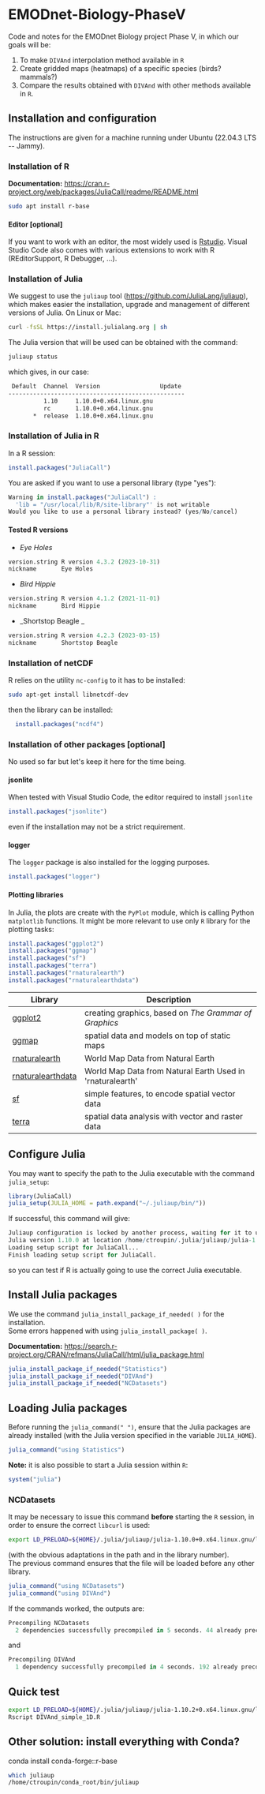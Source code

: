 # EMODnet-Biology-PhaseV

Code and notes for the EMODnet Biology project Phase V, in which our goals will be:
1. To make `DIVAnd` interpolation method available in `R`
2. Create gridded maps (heatmaps) of a specific species (birds? mammals?) 
3. Compare the results obtained with `DIVAnd` with other methods available in `R`. 

## Installation and configuration 

The instructions are given for a machine running under Ubuntu (22.04.3 LTS -- Jammy).

### Installation of R

__Documentation:__ https://cran.r-project.org/web/packages/JuliaCall/readme/README.html

```bash
sudo apt install r-base
```

#### Editor [optional]

If you want to work with an editor, the most widely used is [Rstudio](https://posit.co/download/rstudio-desktop/). Visual Studio Code also comes with various extensions to work with R (REditorSupport, R Debugger, ...). 

### Installation of Julia

We suggest to use the `juliaup` tool (https://github.com/JuliaLang/juliaup), which makes easier the installation, upgrade and management of different versions of Julia. On Linux or Mac:
```bash
curl -fsSL https://install.julialang.org | sh
```
The Julia version that will be used can be obtained with the command:
```bash
juliaup status
```
which gives, in our case:
```bash
 Default  Channel  Version                 Update 
--------------------------------------------------
          1.10     1.10.0+0.x64.linux.gnu         
          rc       1.10.0+0.x64.linux.gnu         
       *  release  1.10.0+0.x64.linux.gnu 
```

### Installation of Julia in R

In a R session:
```R
install.packages("JuliaCall")
```

You are asked if you want to use a personal library (type "yes"):
```R
Warning in install.packages("JuliaCall") :
  'lib = "/usr/local/lib/R/site-library"' is not writable
Would you like to use a personal library instead? (yes/No/cancel) 
```

#### Tested R versions

* _Eye Holes_
```R                         
version.string R version 4.3.2 (2023-10-31)
nickname       Eye Holes
```
* _Bird Hippie_
```R
version.string R version 4.1.2 (2021-11-01)
nickname       Bird Hippie    
```
* _Shortstop Beagle _
```R
version.string R version 4.2.3 (2023-03-15)
nickname       Shortstop Beagle  
```

### Installation of netCDF 

R relies on the utility `nc-config` to it has to be installed:
```bash
sudo apt-get install libnetcdf-dev
```
then the library can be installed:
```R
  install.packages("ncdf4")
```

### Installation of other packages [optional]

No used so far but let's keep it here for the time being.

#### jsonlite
When tested with Visual Studio Code, the editor required to install `jsonlite`
```R
install.packages("jsonlite")
```
even if the installation may not be a strict requirement.

#### logger 
The `logger` package is also installed for the logging purposes.
```R
install.packages("logger")
```

#### Plotting libraries

In Julia, the plots are create with the `PyPlot` module, which is calling Python `matplotlib` functions. It might be more relevant to use only `R` library for the plotting tasks:

```R
install.packages("ggplot2")
install.packages("ggmap")
install.packages("sf")
install.packages("terra")
install.packages("rnaturalearth")
install.packages("rnaturalearthdata")
```

| Library  | Description |
| ------------- | ------------- |
| [ggplot2](https://cran.r-project.org/web/packages/ggplot2/index.html)  | creating graphics, based on _The Grammar of Graphics_  |
| [ggmap](https://cran.r-project.org/web/packages/ggmap/index.html)  | spatial data and models on top of static maps |
| [rnaturalearth](https://cran.r-project.org/web/packages/rnaturalearth/index.html)  | World Map Data from Natural Earth |
| [rnaturalearthdata](https://cran.r-project.org/web/packages/rnaturalearthdata/index.html) | World Map Data from Natural Earth Used in 'rnaturalearth' |
| [sf](https://cran.r-project.org/web/packages/sf/index.html)  | simple features, to encode spatial vector data  |
| [terra](https://cran.r-project.org/web/packages/terra/index.html)  | spatial data analysis with vector and raster data |
  

## Configure Julia

You may want to specify the path to the Julia executable with the command `julia_setup`:
```R
library(JuliaCall)
julia_setup(JULIA_HOME = path.expand("~/.juliaup/bin/"))
```
If successful, this command will give:
```R
Juliaup configuration is locked by another process, waiting for it to unlock.
Julia version 1.10.0 at location /home/ctroupin/.julia/juliaup/julia-1.10.0+0.x64.linux.gnu/bin will be used.
Loading setup script for JuliaCall...
Finish loading setup script for JuliaCall.
```
so you can test if R is actually going to use the correct Julia executable.      

## Install Julia packages

We use the command `julia_install_package_if_needed( )` for the installation.      
Some errors happened with using `julia_install_package( )`.

__Documentation:__ https://search.r-project.org/CRAN/refmans/JuliaCall/html/julia_package.html

```R
julia_install_package_if_needed("Statistics")
julia_install_package_if_needed("DIVAnd")
julia_install_package_if_needed("NCDatasets")
```

## Loading Julia packages

Before running the `julia_command(" ")`, 
ensure that the Julia packages are already installed (with the Julia version specified in the variable `JULIA_HOME`).

```R
julia_command("using Statistics")
```

__Note:__ it is also possible to start a Julia session within `R`:
```R
system("julia")
```

### NCDatasets

It may be necessary to issue this command __before__ starting the `R` session, in order to ensure the correct `libcurl` is used:
```bash
export LD_PRELOAD=${HOME}/.julia/juliaup/julia-1.10.0+0.x64.linux.gnu/lib/julia/libcurl.so.4.8.0
```
(with the obvious adaptations in the path and in the library number).    
The previous command ensures that the file will be loaded before any other library.

```R
julia_command("using NCDatasets")
julia_command("using DIVAnd")
```
If the commands worked, the outputs are:
```R
Precompiling NCDatasets
  2 dependencies successfully precompiled in 5 seconds. 44 already precompiled.
```
and
```R
Precompiling DIVAnd
  1 dependency successfully precompiled in 4 seconds. 192 already precompiled.
```

## Quick test


```bash
export LD_PRELOAD=${HOME}/.julia/juliaup/julia-1.10.2+0.x64.linux.gnu/lib/julia/libcurl.so.4.8.0
Rscript DIVAnd_simple_1D.R
`````


## Other solution: install everything with Conda?

conda install conda-forge::r-base

```bash
which juliaup
/home/ctroupin/conda_root/bin/juliaup
```
